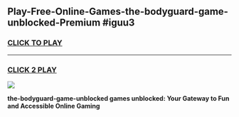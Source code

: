 
## Play-Free-Online-Games-the-bodyguard-game-unblocked-Premium #iguu3
<h3>
<a href="https://premium.freeplayer.one?title=the-bodyguard-game-unblocked&ref=8M">CLICK TO PLAY</a></h3>
<hr>

<h3>
<a href="https://premium.freeplayer.one?title=the-bodyguard-game-unblocked&ref=8M">CLICK 2 PLAY</a>
  
</h3>

<a href="https://premium.freeplayer.one?title=the-bodyguard-game-unblocked&ref=8M"><img src="https://clearcache.store/games.png"></a>


**the-bodyguard-game-unblocked games unblocked: Your Gateway to Fun and Accessible Online Gaming**
